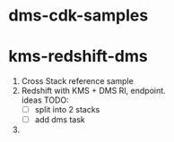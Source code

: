 # dms-cdk-samples

# kms-redshift-dms

1. Cross Stack reference sample
2. Redshift with KMS +  DMS RI, endpoint.  
   ideas TODO:  
   -[ ] split into 2 stacks
   -[ ] add dms task
3. 
